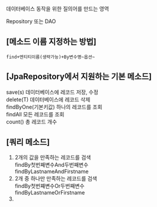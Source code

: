 데이터베이스 동작을 위한 질의어를 만드는 영역

Repository 또는 DAO

## [메소드 이름 지정하는 방법]
```aidl
find+엔티티이름(생략가능)+By변수명~옵션~
```

## [JpaRepository에서 지원하는 기본 메소드]
save(s) 데이터베이스에 레코드 저장, 수정 <br>
delete(T) 데이터베이스에 레코드 삭제 <br>
findByOne(기본키값) 하나의 레코드를 조회 <br>
findAll 모든 레코드를 조회 <br>
count() 총 레코드 개수 <br>

## [쿼리 메소드]
1) 2개의 값을 만족하는 레코드를 검색<br>
findBy첫번째변수And두번째변수<br>
findByLastnameAndFirstname
2) 2개 중 하나만 만족하는 레코드를 검색 <br>
findBy첫번쨰변수Or두번째변수 <br>
findByLastnameOrFirstname
3) 